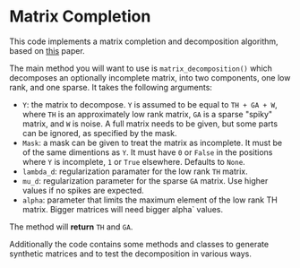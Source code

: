 Matrix Completion
=================

This code implements a matrix completion and decomposition algorithm, based on [this][1] paper.

[1]:http://arxiv.org/abs/1102.4807

The main method you will want to use is `matrix_decomposition()` which decomposes an optionally incomplete matrix, into two components, one low rank, and one sparse. It takes the following arguments:

* `Y`: the matrix to decompose. `Y` is assumed to be equal to `TH + GA + W`, where `TH` is an approximately low rank matrix, `GA` is a sparse "spiky" matrix, and `W` is noise. A full matrix needs to be given, but some parts can be ignored, as specified by the mask.
* `Mask`: a mask can be given to treat the matrix as incomplete. It must be of the same dimentions as `Y`. It must have `0` or `False` in the positions where `Y` is incomplete, `1` or `True` elsewhere. Defaults to `None`.
* `lambda_d`: regularization paramater for the low rank `TH` matrix.
* `mu_d`: regularization parameter for the sparse `GA` matrix. Use higher values if no spikes are expected.
* `alpha`: parameter that limits the maximum element of the low rank TH matrix. Bigger matrices will need bigger alpha` values.

The method will **return** `TH` and `GA`.

Additionally the code contains some methods and classes to generate synthetic matrices and to test the decomposition in various ways.

